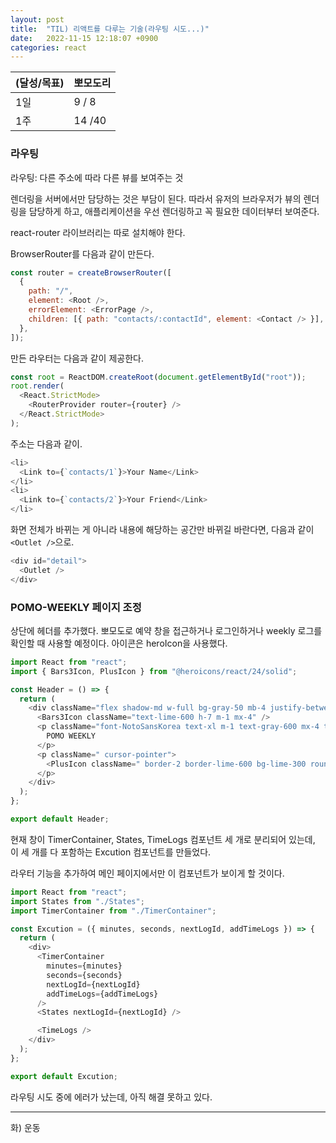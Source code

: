```yaml
---
layout: post
title:  "TIL) 리액트를 다루는 기술(라우팅 시도...)"
date:   2022-11-15 12:18:07 +0900
categories: react
---
```


| (달성/목표) | 뽀모도리   |
|----|--------|
| 1일 | 9 / 8  |
| 1주 | 14 /40 |



### 라우팅
라우팅: 다른 주소에 따라 다른 뷰를 보여주는 것

렌더링을 서버에서만 담당하는 것은 부담이 된다. 따라서 유저의 브라우저가 뷰의 렌더링을 담당하게 하고, 애플리케이션을 우선 렌더링하고 꼭 필요한 데이터부터 보여준다.

react-router 라이브러리는 따로 설치해야 한다.

BrowserRouter를 다음과 같이 만든다.

```js
const router = createBrowserRouter([
  {
    path: "/",
    element: <Root />,
    errorElement: <ErrorPage />,
    children: [{ path: "contacts/:contactId", element: <Contact /> }],
  },
]);
```

만든 라우터는 다음과 같이 제공한다.

```js
const root = ReactDOM.createRoot(document.getElementById("root"));
root.render(
  <React.StrictMode>
    <RouterProvider router={router} />
  </React.StrictMode>
);
```

주소는 다음과 같이.

```js
<li>
  <Link to={`contacts/1`}>Your Name</Link>
</li>
<li>
  <Link to={`contacts/2`}>Your Friend</Link>
</li>
```

화면 전체가 바뀌는 게 아니라 내용에 해당하는 공간만 바뀌길 바란다면, 다음과 같이 `<Outlet />`으로.

```js
<div id="detail">
  <Outlet />
</div>
```




<!-- 
https://reactrouter.com/en/main/start/tutorial#loading-data
Loading Data 전까지 공부함.
-->




### POMO-WEEKLY 페이지 조정

상단에 헤더를 추가했다. 뽀모도로 예약 창을 접근하거나 로그인하거나 weekly 로그를 확인할 때 사용할 예정이다. 아이콘은 heroIcon을 사용했다. 

```js
import React from "react";
import { Bars3Icon, PlusIcon } from "@heroicons/react/24/solid";

const Header = () => {
  return (
    <div className="flex shadow-md w-full bg-gray-50 mb-4 justify-between">
      <Bars3Icon className="text-lime-600 h-7 m-1 mx-4" />
      <p className="font-NotoSansKorea text-xl m-1 text-gray-600 mx-4 text-lime-700  font-semibold">
        POMO WEEKLY
      </p>
      <p className=" cursor-pointer">
        <PlusIcon className=" border-2 border-lime-600 bg-lime-300 rounded-full text-lime-600 h-7  content-center align-middle m-1 mx-4 shadow-md font-bold" />
      </p>
    </div>
  );
};

export default Header;
```


현재 창이 TimerContainer, States, TimeLogs 컴포넌트 세 개로 분리되어 있는데, 이 세 개를 다 포함하는 Excution 컴포넌트를 만들었다.

라우터 기능을 추가하여 메인 페이지에서만 이 컴포넌트가 보이게 할 것이다. 

```js
import React from "react";
import States from "./States";
import TimerContainer from "./TimerContainer";

const Excution = ({ minutes, seconds, nextLogId, addTimeLogs }) => {
  return (
    <div>
      <TimerContainer
        minutes={minutes}
        seconds={seconds}
        nextLogId={nextLogId}
        addTimeLogs={addTimeLogs}
      />
      <States nextLogId={nextLogId} />

      <TimeLogs />
    </div>
  );
};

export default Excution;
```

라우팅 시도 중에 에러가 났는데, 아직 해결 못하고 있다. 


<hr />
화) 운동<br>






